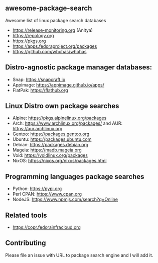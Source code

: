 ## awesome-package-search
Awesome list of linux package search databases

* https://release-monitoring.org (Anitya)
* https://repology.org
* https://pkgs.org
* https://apps.fedoraproject.org/packages
* https://github.com/whohas/whohas

## Distro-agnostic package manager databases:
* Snap: https://snapcraft.io
* Appimage: https://appimage.github.io/apps/
* FlatPak: https://flathub.org

## Linux Distro own package searches
* Alpine: https://pkgs.alpinelinux.org/packages
* Arch: https://www.archlinux.org/packages/ and AUR: https://aur.archlinux.org
* Gentoo: https://packages.gentoo.org
* Ubuntu: https://packages.ubuntu.com
* Debian: https://packages.debian.org
* Mageia: https://madb.mageia.org
* Void: https://voidlinux.org/packages
* NixOS: https://nixos.org/nixos/packages.html

## Programming languages package searches
* Python: https://pypi.org
* Perl CPAN: https://www.cpan.org
* NodeJS: https://www.npmjs.com/search?q=Online

## Related tools
* https://copr.fedorainfracloud.org

## Contributing
Please file an issue with URL to package search engine and I will add it.
